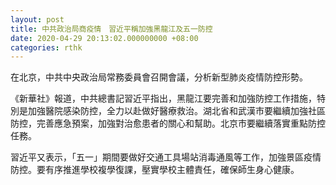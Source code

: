 ```yaml
---
layout: post
title: 中共政治局商疫情　習近平稱加強黑龍江及五一防控
date: 2020-04-29 20:13:02.000000000 +08:00
categories: rthk
---
```


在北京，中共中央政治局常務委員會召開會議，分析新型肺炎疫情防控形勢。

《新華社》報道，中共總書記習近平指出，黑龍江要完善和加強防控工作措施，特別是加強醫院感染防控，全力以赴做好醫療救治。湖北省和武漢市要繼續加強社區防控，完善應急預案，加強對治愈患者的關心和幫助。北京市要繼續落實重點防控任務。

習近平又表示，「五一」期間要做好交通工具場站消毒通風等工作，加強景區疫情防控。要有序推進學校複學復課，壓實學校主體責任，確保師生身心健康。
